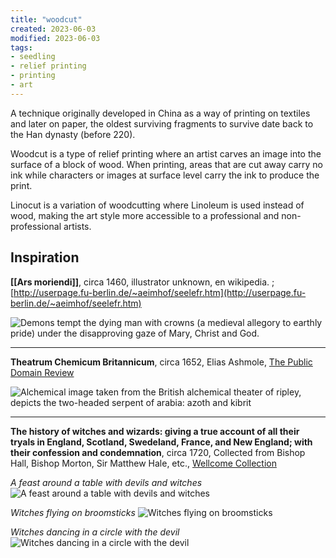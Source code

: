```yaml
---
title: "woodcut"
created: 2023-06-03
modified: 2023-06-03
tags:
- seedling
- relief printing
- printing
- art
---
```


A technique originally developed in China as a way of printing on textiles and later on paper, the oldest surviving fragments to survive date back to the Han dynasty (before 220).

Woodcut is a type of relief printing where an artist carves an image into the surface of a block of wood. When printing, areas that are cut away carry no ink while characters or images at surface level carry the ink to produce the print.

Linocut is a variation of woodcutting where Linoleum is used instead of wood, making the art style more accessible to a professional and non-professional artists. 

## Inspiration

**[[Ars moriendi]]**,  circa 1460, illustrator unknown, en wikipedia. ; [http://userpage.fu-berlin.de/~aeimhof/seelefr.htm](http://userpage.fu-berlin.de/~aeimhof/seelefr.htm)

![Demons tempt the dying man with crowns (a medieval allegory to earthly pride) under the disapproving gaze of Mary, Christ and God.](notes/images/woodcut.png)

---

**Theatrum Chemicum Britannicum**, circa 1652, Elias Ashmole, [The Public Domain Review](https://publicdomainreview.org/collection/theatrum-chemicum)

![Alchemical image taken from the British alchemical theater of ripley, depicts the two-headed serpent of arabia: azoth and kibrit](notes/images/woodcut-1.png)

---

**The history of witches and wizards: giving a true account of all their tryals in England, Scotland, Swedeland, France, and New England; with their confession and condemnation**, circa 1720, Collected from Bishop Hall, Bishop Morton, Sir Matthew Hale, etc., [Wellcome Collection](https://wellcomecollection.org/works/abkab8tq/images?id=a3nuy2zq)

*A feast around a table with devils and witches*
![A feast around a table with devils and witches](notes/images/woodcut-2.png)

*Witches flying on broomsticks*
![Witches flying on broomsticks](notes/images/woodcut-3.png)

*Witches dancing in a circle with the devil*
![Witches dancing in a circle with the devil](notes/images/woodcut-4.png)